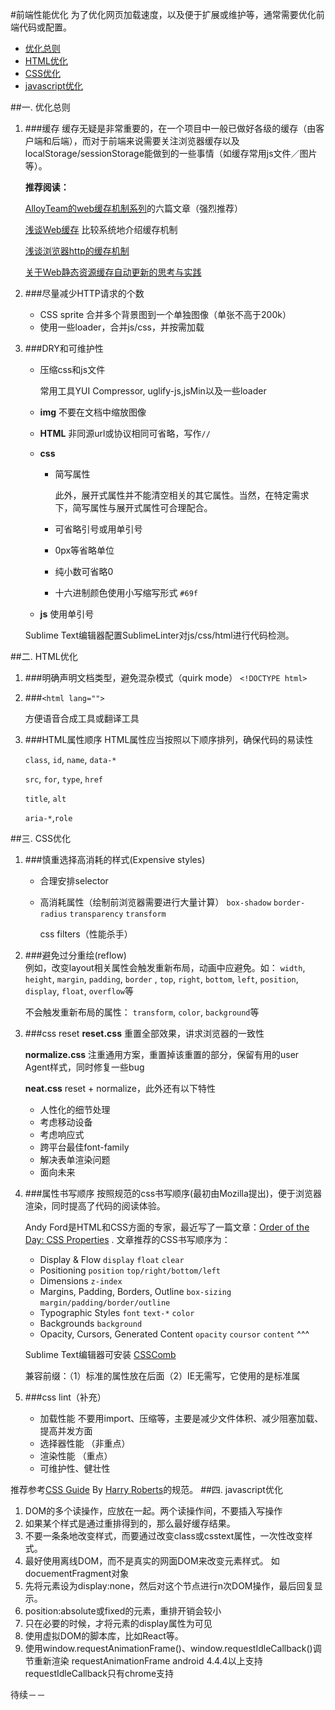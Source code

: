 #前端性能优化
为了优化网页加载速度，以及便于扩展或维护等，通常需要优化前端代码或配置。

- [优化总则](#一-优化总则)
- [HTML优化](#二-HTML优化)
- [CSS优化](#三-CSS优化)
- [javascript优化](四-javascript优化)

##一. 优化总则
1. ###缓存
	缓存无疑是非常重要的，在一个项目中一般已做好各级的缓存（由客户端和后端），而对于前端来说需要关注浏览器缓存以及localStorage/sessionStorage能做到的一些事情（如缓存常用js文件／图片等）。
	
	**推荐阅读：**
	
	[AlloyTeam的web缓存机制系列](http://www.alloyteam.com/2012/03/web-cache-1-web-cache-overview/)的六篇文章（强烈推荐）
	
	[浅谈Web缓存](http://www.alloyteam.com/2016/03/discussion-on-web-caching/?utm_source=tuicool&utm_medium=referral) 比较系统地介绍缓存机制
	
	[浅谈浏览器http的缓存机制](http://www.360doc.com/content/16/0405/10/30136251_547971176.shtml)
	
	[关于Web静态资源缓存自动更新的思考与实践](http://web.jobbole.com/82838/)
	
2. ###尽量减少HTTP请求的个数
	- CSS sprite 合并多个背景图到一个单独图像（单张不高于200k）
	- 使用一些loader，合并js/css，并按需加载
3. ###DRY和可维护性
	- 压缩css和js文件 
	
		常用工具YUI Compressor, uglify-js,jsMin以及一些loader
	- **img** 不要在文档中缩放图像	
	- **HTML** 非同源url或协议相同可省略，写作`//`	
	- **css**
		- 简写属性
		
			此外，展开式属性并不能清空相关的其它属性。当然，在特定需求下，简写属性与展开式属性可合理配合。
		- 可省略引号或用单引号
		- 0px等省略单位
		- 纯小数可省略0
		- 十六进制颜色使用小写缩写形式 `#69f`
	- **js** 使用单引号	
	
	Sublime Text编辑器配置SublimeLinter对js/css/html进行代码检测。
	
##二. HTML优化
1. ###明确声明文档类型，避免混杂模式（quirk mode）
   `<!DOCTYPE html>`

2. ###`<html lang="">`

	方便语音合成工具或翻译工具
3. ###HTML属性顺序
	HTML属性应当按照以下顺序排列，确保代码的易读性
	
	`class`, `id`, `name`, `data-*`
	 
	`src`, `for`, `type`, `href` 
	
	`title`, `alt`
	 
	`aria-*`,`role`	

##三. CSS优化

1. ###慎重选择高消耗的样式(Expensive styles)	
	- 合理安排selector
	- 高消耗属性（绘制前浏览器需要进行大量计算）
		`box-shadow` `border-radius` `transparency` `transform`
	
		css filters（性能杀手）
2. ###避免过分重绘(reflow)		
	例如，改变layout相关属性会触发重新布局，动画中应避免。如：
	 `width`, `height`, `margin`, `padding`, `border` , `top`, `right`, `bottom`, `left`, `position`, `display`, `float`, `overflow`等
	
	不会触发重新布局的属性： `transform`, `color`, `background`等
3. ###css reset
	**reset.css** 重置全部效果，讲求浏览器的一致性
	
	**normalize.css** 注重通用方案，重置掉该重置的部分，保留有用的user Agent样式，同时修复一些bug
	
	**neat.css**  reset + normalize，此外还有以下特性
	- 人性化的细节处理
	- 考虑移动设备
	- 考虑响应式
	- 跨平台最佳font-family
	- 解决表单渲染问题
	- 面向未来
4. ###属性书写顺序
	按照规范的css书写顺序(最初由Mozilla提出)，便于浏览器渲染，同时提高了代码的阅读体验。
	
	Andy Ford是HTML和CSS方面的专家，最近写了一篇文章：[Order of the Day: CSS Properties](http://aloestudios.com/2009/02/order-of-the-day-css-properties/) . 文章推荐的CSS书写顺序为：
	
	- Display & Flow `display` `float` `clear`
	- Positioning `position` `top/right/bottom/left`
	- Dimensions `z-index `
	- Margins, Padding, Borders, Outline `box-sizing` `margin/padding/border/outline`
	- Typographic Styles `font` `text-*` `color`
	- Backgrounds `background`
	- Opacity, Cursors, Generated Content `opacity` `coursor` `content` ^^^
	
	Sublime Text编辑器可安装 [CSSComb](http://csscomb.com/docs) 
	
	兼容前缀：（1）标准的属性放在后面（2）IE无需写，它使用的是标准属

5. ###css lint（补充）
	- 加载性能  不要用import、压缩等，主要是减少文件体积、减少阻塞加载、提高并发方面
	- 选择器性能 （非重点）
	- 渲染性能 （重点）
	- 可维护性、健壮性
	
推荐参考[CSS Guide](http://cssguidelin.es) By [Harry Roberts](http://csswizardry.com/work/)的规范。
##四. javascript优化
1. DOM的多个读操作，应放在一起。两个读操作间，不要插入写操作
2. 如果某个样式是通过重排得到的，那么最好缓存结果。
3. 不要一条条地改变样式，而要通过改变class或csstext属性，一次性改变样式。
4. 最好使用离线DOM，而不是真实的网面DOM来改变元素样式。 如docuementFragment对象
5. 先将元素设为display:none，然后对这个节点进行n次DOM操作，最后回复显示。
6. position:absolute或fixed的元素，重排开销会较小
7. 只在必要的时候，才将元素的display属性为可见
8. 使用虚拟DOM的脚本库，比如React等。
9. 使用window.requestAnimationFrame()、window.requestIdleCallback()调节重新渲染
requestAnimationFrame android 4.4.4以上支持  requestIdleCallback只有chrome支持

待续－－

